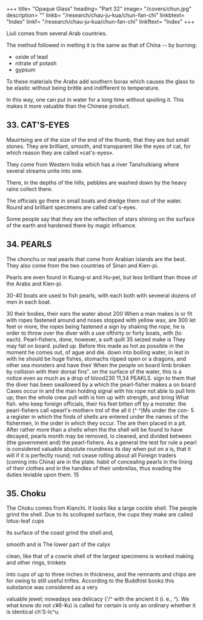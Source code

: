 +++
title= "Opaque Glass"
heading= "Part 32"
image= "/covers/chun.jpg"
description= ""
linkb= "/research/chau-ju-kua/chun-fan-chi"
linkbtext= "Index"
linkf= "/research/chau-ju-kua/chun-fan-chi"
linkftext= "Index"
+++


Liuli comes from several Arab countries. 

The method followed in melting it is the same as that of China -- by burning:
- oxide of lead
- nitrate of potash
- gypsum

To these materials the Arabs add southern borax which causes the glass to be elastic without being brittle and indifferent to temperature. 

In this way, one can put in water for a long time without spoiling it. This makes it more valuable than the Chinese product.


<!-- Note.
^ J^)
Liu-li, or as it was first written, pi-liu
early transcription of the Sanskrit word vaidurya,' orjhe
lazuli or rock-crystal. It occurs in the Shuo-won
(=^
Ts len-Han-shu,
15
{^
where
96A,ii,
mous eighteenth century
^ j^
s^2/|^i
(^ W
it is
anipi-liu-K
(^
^
said to be a product of Ki-pin (Cabul).
editor of the
Shuo-w6n says
*fe
M),
a very
is
whicl^robably meant lapis-
published A. D. 100), and also in the
I'ali veluriija,
in his
Tuan
Yu-ts'ai, the fa-
Shuo-won kie-tzi-chu (19'
"^
^
J^^), <,the three characters (pi, liu, li) form a Hu ((^Western AsianfvTordijus^s
(J-^ ij- 3^) form an I (^Eastern Asian Barbarian) word .... Indian books
s. v.,
Chinese Buddhist Classics) speak oifeUiu-U [Jjf^
Jp| J^), the sound /e? approii-
mating that oipi .... Present day commentators of the Han-shu have omitted the character
j)i,
20 students wrongly holding th« character pi by itself and Uu-li to designate two separate and
district things ....»
See also Hirth, China and
Eoman
Orient, 230.
The Arab-Persian lullur,the Greek Pi^puXJ-o;, Latin leryllos, our bery], are traced likewise
to the word vaidurya. Yule and Burnell, Glossary, 67.
While originally designating a precious stone it appears likely that, from the first, the
25 word liu-li was applied to coloured glass which was imported from India, Egypt or Phoenicia. It
occurs, with the sense of a precious stone, in Hou-Han-shu, 116,19", and as a native product of
the present Yflnnan
being there mentioned with rock-crystal, amber, etc.
the Ai-lan country
Pliny, Nat.
—
—
XXXVI,
66 says that no glass was to be compared with that made in
India, and its superiority was due to the fact that it was made from broken crystals; but we find
30 that the liu-U from the. Eoman Orient, that is to say Egypt as well as Syria, was most prized
Hist.,
26,
in China; even in the twelfth century the liu-U
The Wei-lio, speaking
was found in
The manufacture of
Roman
was introduced
liu-U
century A. D. In the reign of Shi-tsu of the
present Ta-t'ung-fu in northern Shan-si),
in
city.
The
They dug
about were
this liu-li
filled
was
in
surpass
all others.
that,
it
blue, purple,
into
Wei
China
in the latter part of the fourth
there came to the capital (which was the
the land of the Ta-yiie-chi {~hc
to fuse certain
minerals together and to
brilliant
^
.pf
make
the hills and got together what they required and fused
was more
finished product
so dazzlingly radiant
to
states that glass often colours
Orient, 73.
men from
Northern India, who said they knew bow
of any colour.
40
220—264,
These colours were carnation, white, black, green, yellow,
Ta-ts'in.
azure, red and red-brown. Hirth, China and
35
from Baghdad was held
of the period between A. D.
it
liu-li
in the
and beautiful than that which came from the West,
when they took
it
to the Palace, all the people standing there-
with fear, thinking there was something supernatural about the radiance. After
became cheap
Yen Shi-ku
(^®
in
China and no one prized
^ffi
~^ ^
it
particularly. See
Wei-shu, 102,i5— le.
seventh century commentator of the Han-shu), referring to the
45 mention of liu-li in Ts'ien-Han-shu says that it was the custom in his time (in China), when maiing
what was called liu-li,to use all (the ten kinds of coloured ?(«-?» known in the West?) and to melt
15*228
OPAQUE GLASS.
them down
(J!JB
(lit.,
to a liquid state
^
JM
^)'
hollow l^)j and
^
(•^
''^'^^
^''"'^*
brittle,
l^^
^
— CAT'S-ETKS,
11,32-33
y4-), to which certain chemicals were added
was, however, filled with air-holes
^^^^^ manufactured)
not the clear, true, genuine thing. Ts'i6n-Han-shu, 96A,n».
At an early date, but much later than that when the word liu-U first appeared, we find
another word in Chinese literature used to designate the ordinary, transparent glass. This word
po-U
^), appears to have been copied
J^ or J^^), and sometimes jpi-po-U
on the word liu-U a.n6.pi-Uu-li. So far as we can find out, the earliest record of the word is in the
(^
(^
5
^
^^)> '"^^'^^ dates from the fifth century A. D. It is there
explained as meaning «a precious stones (3£)- It seems possible that the word was coined in
the fifth century after the manufacture of glass had been introduced into China, and it had 10
(^
dictionary called Yfl-pien
become necessary
common
differentiate this
to
more valuable coloured and cut
word sphatika, one of the seven precious
meamnjt rock-crystal. In Chinese Buddhist works
(Si-yu-ki, 8,25'', et
(J^^ 5j[ ^p), but Hiian-tsang
glass from the
kinds. It transcribes, in a contracted form, the Sanskrit
substances (sapta ratna), and
originally
fpfttrW/ca is usually transcribed y'o-cfei-ftm
230ssim) uses the contracted
Chang
"'^^®
•^ nE)
rors
from
(3M s^
Ytl6
sea-going junks
'''S
of pi-po-K
(^
throughout their mass
^^
(^
iJ0-c/i4
J3^).
^
seventh century A. D.) says in his Liang-ssi-kung-ki
^ 3^ ^)
(pb ^K fe
of Fu-nan that
and weigh forty
In A. D. 643
as a present to the
(^^
sell
|7^
mir-
which are clear and transparent on the surface and
'jM). Objects of all kinds
reflected to the sight without one's seeing the mirror
in diameter
come from Western India
itself.
placed before
These plates are a
foot
them are
and a half 20
catties.» T'u-shu-tsi-ch'6ng, 32,227, Ki-shi, 4.
we read (T'ang-shu, 221B,i3») of a king of Fu-lin sending red (^) po-U
Emperor of China. As late as 742, the same work (221^,7'") chronicles the
fact that a prince of Tokharestan sent «red pi-po-lia
(^J|
^ ^ 3^^
"^*"' glS'Sss or
«red
25
transparent glasss) as a present to Court.
Ch6u K'ii-f ei and our author both speak of the superior quality of the coloured and opaque
glass
ware
(liu-li)
made
in the countries of Islam,
which was «cut
into patterns)) or ctengravedi)
(^S
-?£)> ^^^ annealed (4^)- Baghdad led in this industry, but Asia Minor, Ki-tz'i-ni (it
included probably Cabul, the Ki-pin of the Han period, whence liu-li was first brought to China),
it to China which were greatly prized.
30
mentioned by Chau as a product of Ceylon and of the Coromandel
and other places sent specimens of
Transparent glass (po-U)
coast. It
is
was perhaps from the former country that the Fu-nan
the big glass mirrors they brought to China, for
it
was extensively used there
it
traders, mentioned previously, got
appears, from what our author states, that
for decorative purposes,
and was probably made
in sheets, or lenses,
as he speaks of glass screens which surrounded the throne of the king of Ceylon.
35
Glass beads of sundry colours and glass bottles (presumably very small ones for carrying
perfumes
.or
for
articles in the
such like purposes),
both
of opaque glass, were used as regular trade
Arab traders of the period and the natives of
dealings between the Chinese and
Borneo and the Philippine
Edrisi is
China; he says (I,
islands.
See supra, pp. 156, 162.
Arab writer we know of who mentions the manufacture
that at Djankon (Khanfu, Hang-ch6u) nthey worked in Chinese
the only of glass in 40
100) glass.))
-->


## 33. CAT'S-EYES

Mauirtsing are of the size of the end of the thumb, that they are but small stones. They are brilliant, smooth, and transparent like the eyes of cat,
for 
which reason they are called «cat's-eyes». 

They come from Western India which has a river Tanshuikiang where several streams unite into one. 

There, in the depths of the hills, pebbles are washed down by the heavy rains collect there.


The officials go there in small boats and dredge them out of the water. Round and brilliant specimens are called cat's-eyes. 

Some people say that they are the reflection of stars shining on the surface of the earth and hardened there by magic
influence.

<!-- Note.
one of the jewels of which the Singhalese are especially proud, from a
only found in their island; but in this I apprehend they are misinformed, as
((The cat's-eye
10 belief that
is
it
is
specimens of equal merit have been brought from Quilon and Cochin on the southern coast of
Hindustana.
Tennent,
In the
in Ceylon.
first
Ceylon,
part of his
The present
I,
work
37.
(supra, p. 73) our author says that cat's eyes
article is substantially a repetition of
what he has
were
also found
said in his chapter on
15 Nan-p'i (Malabar), supra, pp. 88, 90, n. 7. It would appear from the passage of the P'ing-chou-
k'o-t'an there quoted that in the eleventh century the use of this jewel in China was confined
Moslim traders of Canton.
Linschoten, Voyage to the East Indies (Hakl. Soc. edit.) II, 141 says that cat's-eyes
the Indians esteeme much of
come from Cambaia, obut the best out of Seylon and Pegu
20 them, specially the Chinos, and thether they are caryed, better esteemed, and sold there then
to the
any other stones. -->


## 34. PEARLS

The chonchu or real pearls that come from Arabian islands are the best. They also come from the two countries of Sinan
and Kien-pi. 

Pearls are even found in Kuang-si and Hu-pei, but less brilliant than those of the Arabs and Kien-pi. 

30-40 boats are used to fish pearls, with each both with seveeral dozens of men in each boat. 

30 their bodies, their ears
the water about
200
When a man makes
is
or
fit
with ropes fastened around
and noses stopped with yellow wax, are
300
let
feet or more, the ropes being fastened
a sign by shaking the rope, he
is
order to throw over the diver
with a
use ofthirty or forty boats, with
(to each). Pearl-fishers,
done, however, a soft quilt
35 seized
make
is
They may
fall
on board.
pulled up. Before this
made as hot as possible in
the moment he comes out,
of ague and die.
down into
boiling water, in
lest
in with
he should be
huge
fishes,
stomachs ripped open or a
dragons, and other sea monsters and have their
When the people on board
limb broken by collision with their dorsal fins".
on the surface of the water, this is a
notice even as much as a drop of blood230
11,34
PEAKLS.
sign to them that the diver has been swallowed by a
which the pearl-fisher makes a
on board
Cases occur in
and the man holding
signal with his rope
not able to pull him up; then the whole crew pull with
is
him up with
strength, and bring
What
fish.
who keep
foreign officials,
their
his feet bitten off by a monster.
the pearl-fishers call «pearl's-mother»
trol of the
all
it
(^ ^)Ms under the con-
5
a register in which the finds of shells
are entered under the names of the fishermen, in the order in which they
occur.
The
are then placed in a pit. After rather more than a
shells
when the
the shell will be found to have decayed,
pearls
month
may be removed,
lo
cleaned, and divided between (the government and) the pearl-fishers.
As a general
the test for
rule a pearl
is
considered valuable
absolute roundness
its
day when put on a
is,
that
it will
if it is
perfectly round;
not cease rolling about
all
Foreign traders (coming into China) are in the
plate.
habit of concealing pearls in the lining of their clothes and in the handles of
their umbrellas, thus evading the duties leviable upon them.
15


<!-- Notes.
1)
The substance
rally 'real pearl',
of this article
is
taken from Ling-wai-tai-ta,
7,6.
The word chon-chu,
lite-
possibly connected with Turkish janehii. In the Old Turkish inscriptions
is
we
h&ye jdncliu-iigiiz as the equivalent of Chinese chon-chu-ho aPearl rivers. Hirth, Nachworte zur
Inschrift des Tonjukuk (in Radloff's, Alttflrk. Inschrift. d. Mongolei, 2. Folge, p. 80). Jimii and 20
inzii, «a pearla occur in A. Vanibery's, Etymolog. Worterb., 33. Conf. also Russian shemchug,
the standard word for «pearl».
The term Kuaag-si
referred to as covering a district containing
pearl fisheries probably stands for Kuang-nan-si-lu, the official designation under the Sung
dynasty of the Western
Kuang
province, of which Lien-ch6u-fu with its celebrated fisheries on
sea south of Pakhoi was then a dependency. «Kaang-si» as an official 25
certain islands of the
designation of that province,
it
appears, dates from the Yiian period.
The pearl
fisheries along
the coast of Li^n-ch6u-fu did not yield sufficient profit to justify their being continued after the
They have become famous in literature by the story of a disinterested magis-
Lien-chou-fn, who in the second century A. D. distinguished himself by the
sixteenth century.
trate of Ho-p'u,
e.
i.
its pearl fisheries. See F. W. Mayers, in Notes and Queries 30
and Stewart-Lockhart, Manual of Chinese Quotations, 284.
just administration of his offic ewith
on China and Japan,
I, 1,
Si-nan, in Cantonese Si-lan,
is
Ceylon. See supra, p. 74, n. 2. Kien-pi
coast of Sumatra, see supra, p. 71. Our author elsewhere says that pearls
(Coromandel), the
Oman
pearls are mentioned
coast, the island of Kish, the Philippines,
among the products
is
Kampar on the
east
came from the Chola country
and Java. In Wei-shu,
-
102,18'',
of Southern India, and are there called mo-ni-elm 35
(®
j/^ ^fe)' '"'"i-V-^ being the Sanskrit word for «pearl». Edrisi, I, 375 et seq., says there
were about BOO famous places in the Persian gulf where pearls were fished for. The fishermen
lived on the island of Awal, the capital of which
2) Ling-wai-tai-ta,
loc. cit.,
he was called «fish-tiger-dragon-fly»
Chu-mu,
was
The fishing was principally
du Commerce, II, 648.
remarks that the shark was so fierce and redoutable that 40
carried on in August and September. See also
(
^
Heyd,
1^
called Bahrein.
Hist,
!fe5£)'
the pearl bearing oyster, the oyster in which a
pearl has grown, a pearl producing shell. It stands for chu-mu
literally ((pearl's
(^j^
pasture-ground)), which appears to be the correct expression. Chong-lei-pbn-ts'au, 20,io, and Pien-
3)
literally
'pearl's-mother',
is
^)
tzi-lei-pien, 77,7. ((Mother of pearl)) Is yun-mu-Tc'o
(^
-f^
^),
at least at the present day. -->

## 35. Choku 

The Choku comes from Kianchi. It looks like a large cockle shell. The people grind the shell. Due to its scolloped surface, the cups they make are called lotus-leaf cups


Its surface
of the coast grind the shell and,


smooth and
is
The lower part of the calyx

clean, like that of a cowrie shell
of the largest specimens is
worked
making
and other
rings, trinkets

into cups of
up to three inches in thickness, and the remnants and chips are
for
owing to
still
useful
trifles.
According to the Buddhist books this substance was considered as a very

valuable jewel; nowadays
sea delicacy ('/^
with the ancient
it (i. e.,
^). We
what
know
do not
c¥6-¥u)
is called
for certain
is
only an ordinary
whether
it is
identical
ch'S-lc^u.

<!-- Note.
Ku-kin-chu (fourth century, A. D.) says (5*)= «The Emperor Wu-ti of the Wei made
bridles of ma-nau (cornelian) and wine bowls of ch'o-h'u.ii At that time the term ch'o-h'H, was
applied to a cornelian or violet coloured gem,
which sense it is used by early Chinese
Buddhist writers as the equivalent of Sanskrit mMsara</afoa, which Childers, Pali Dictionary,
241, says was a sort of cat's-eye; but Monier Williams, Sansk. Engl. Diet., says it was a kind
20 of coral. See also Eitel, Handbook of Chinese Buddhism, 102.
The word ch'o-lc'ii is probably not Chinese. There is an Uiguric word tscheku meaning «a
large spiral shell, prized as a jewel» Klaproth, Sprache und Schrift der Uiguren, 22. Radloff,
Worterbuch d. Turk-Dialecte, III, 2036, gives coko «the button worn on Chinese officials' hats», and
cokoliA, ((Chinese officials)). These words may have been borrowed from the Chinese. Huan-tsang
25 (Si-yu-ki, Sjas') writes the word ^ra. .^^ and uses it in the sense of musaragalva. The Wel-shu,
15
m
mentions ch'o-k'u, along with amber and cornelian, as a product of Po-ssi (Persia).
102,12*,
would seem that
it
was only
present signification. Confirmation of this seems to
of the
SO
kingdom of P'o-li
Zo (jfcB
:^
or
(in
It
word came to have its
be given by Liang-shu, 54,i6*, where we read
in the eighth century, or even later, that this
the
Malay Peninsula) presenting
((Conch cups))), probably the
as tribute to the
same as the
lien-yen-pe'i
Emperor cups
mentioned by
of
Ch6u
does not, it is believed, occur in Liang-shu, lo is used instead.
are mentioned by T'ang-shu (221B,is) as products of Fu-lin.
In the Sung period this name was applied to a very large sea shell. Ling-wai-tai-ta, 7,8* says
K'u-fei.
The word
((Big shells
and
ch'o-Jc'u
ch'o-Tc'ua
called eh'6-h'u, which was like
Ocean there was a kind of cockle shell
a big bivalve shell with scolloped surface). It was from one to three feet and
over across and increasing in value with the size. Cups and vases were made out of them. In
another passage of the same work (6,3) it is said that the cups like a lotus-leaf and which were
(^)
that in the Southern
35 a big han
(i^
broad and shallow, were called lim-ym-pei
(J^ j§^ :^
«billowing-waves
cup))).
commerce was procured from many large shells
the Indian Archipelago, some nacreous, others
and
Philippines,
40 found in the waters of the
white. In Sumatra there is a very large one called keemo; it is perfectly white and is worked up
like ivory by the natives. Mars den. Hist, of Sumatra, 9.
K'o-yii, here rendered Hcowrie shell», was also at one time, according to some authorities,
It
seems likely that the
ch'6-lc'u
a smooth, pure white, cornelian-like stone.
of232
II,3B
IVOKT
 -->